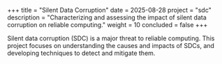 +++
title = "Silent Data Corruption"
date = 2025-08-28
project = "sdc"
description = "Characterizing and assessing the impact of silent data corruption on reliable computing."
weight = 10
concluded = false
+++

Silent data corruption (SDC) is a major threat to reliable computing. This project focuses on understanding the causes and impacts of SDCs, and developing techniques to detect and mitigate them.
